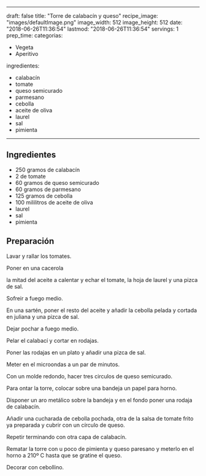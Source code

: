 
---
draft: false
title: "Torre de calabacín y queso"
recipe_image: "images/defaultImage.png"
image_width: 512
image_height: 512
date: "2018-06-26T11:36:54"
lastmod: "2018-06-26T11:36:54"
servings: 1
prep_time: 
categorias:
  - Vegeta
  - Aperitivo

ingredientes:
  - calabacín
  - tomate
  - queso semicurado
  - parmesano
  - cebolla
  - aceite de oliva
  - laurel
  - sal
  - pimienta
---

## Ingredientes
- 250 gramos de calabacín
- 2  de tomate
- 60 gramos de queso semicurado
- 60 gramos de parmesano
- 125 gramos de cebolla
- 100 mililitros de aceite de oliva
- laurel
- sal
- pimienta

## Preparación
Lavar y rallar los tomates.

Poner en una cacerola

la mitad del aceite a calentar y echar el tomate, la hoja de laurel y una pizca de sal.

Sofreir a fuego medio.

En una sartén, poner el resto del aceite y añadir la cebolla pelada y cortada en juliana y una pizca de sal.

Dejar pochar a fuego medio.

Pelar el calabací y cortar en rodajas.

Poner las rodajas en un plato y añadir una pizca de sal.

Meter en el microondas a un par de minutos.

Con un molde redondo, hacer tres circulos de queso semicurado.

Para ontar la torre, colocar sobre una bandeja un papel para horno.

Disponer un aro metálico sobre la bandeja y en el fondo poner una rodaja de calabacín.

Añadir una cucharada de cebolla pochada, otra de la salsa de tomate frito ya preparada y cubrir con un círculo de queso.

Repetir terminando con otra capa de calabacín.

Rematar la torre con u poco de pimienta y queso paresano y meterlo en el horno a 210º C hasta que se gratine el queso.

Decorar con cebollino.


